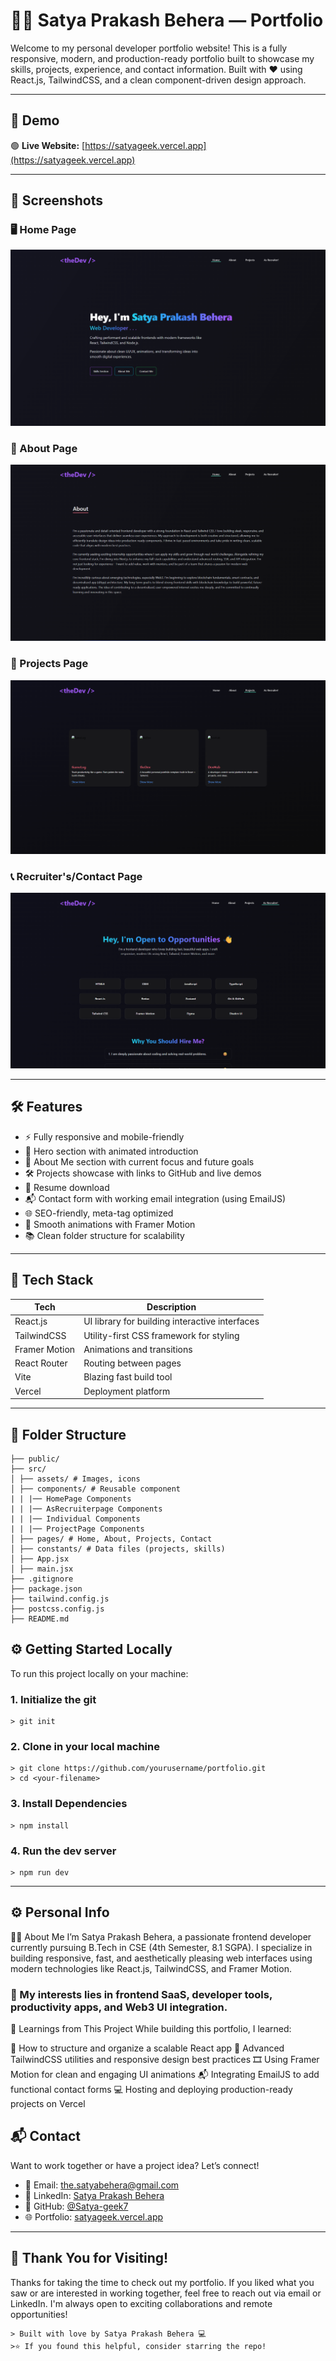 # 🧑‍💻 Satya Prakash Behera — Portfolio

Welcome to my personal developer portfolio website! This is a fully responsive, modern, and production-ready portfolio built to showcase my skills, projects, experience, and contact information. Built with ❤️ using React.js, TailwindCSS, and a clean component-driven design approach.

---

## 🚀 Demo

🟢 **Live Website:** [https://satyageek.vercel.app](https://satyageek.vercel.app)

---

## 📸 Screenshots

### 🖥️ Home Page

![Home Page](./public/screenshots//Homepage.png)

### 👤 About Page

![About](./public/screenshots//AboutPage.png)

### 📁 Projects Page

![Projects](./public/screenshots//ProjectsPage.png)

### 📞 Recruiter's/Contact Page

![Contact](./public/screenshots//RecruitPage.png)

---

## 🛠️ Features

- ⚡ Fully responsive and mobile-friendly
- 🎯 Hero section with animated introduction
- 🧠 About Me section with current focus and future goals
- 🛠️ Projects showcase with links to GitHub and live demos
- 🧾 Resume download
- 📬 Contact form with working email integration (using EmailJS)
- 🌐 SEO-friendly, meta-tag optimized
- 🎨 Smooth animations with Framer Motion
- 📚 Clean folder structure for scalability

---

## 🧩 Tech Stack

| Tech          | Description                                    |
| ------------- | ---------------------------------------------- |
| React.js      | UI library for building interactive interfaces |
| TailwindCSS   | Utility-first CSS framework for styling        |
| Framer Motion | Animations and transitions                     |
| React Router  | Routing between pages                          |
| Vite          | Blazing fast build tool                        |
| Vercel        | Deployment platform                            |

---

## 📁 Folder Structure

```
├── public/
├── src/
│ ├── assets/ # Images, icons
│ ├── components/ # Reusable component
| | |── HomePage Components
| | |── AsRecruiterpage Components
| | |── Individual Components
| | |── ProjectPage Components
│ ├── pages/ # Home, About, Projects, Contact
│ ├── constants/ # Data files (projects, skills)
│ ├── App.jsx
│ ├── main.jsx
├── .gitignore
├── package.json
├── tailwind.config.js
├── postcss.config.js
├── README.md
```

## ⚙️ Getting Started Locally

To run this project locally on your machine:


### 1. Initialize the git

```
> git init
```
### 2. Clone in your local machine

```
> git clone https://github.com/yourusername/portfolio.git
> cd <your-filename>
```

### 3. Install Dependencies

```
> npm install
```

### 4. Run the dev server

```
> npm run dev
```

---

## ⚙️ Personal Info

🧑‍💼 About Me
I’m Satya Prakash Behera, a passionate frontend developer currently pursuing B.Tech in CSE (4th Semester, 8.1 SGPA). I specialize in building responsive, fast, and aesthetically pleasing web interfaces using modern technologies like React.js, TailwindCSS, and Framer Motion.


### 🚀 My interests lies in frontend SaaS, developer tools, productivity apps, and Web3 UI integration.


🧠 Learnings from This Project
While building this portfolio, I learned:

📐 How to structure and organize a scalable React app
🎨 Advanced TailwindCSS utilities and responsive design best practices
🎞️ Using Framer Motion for clean and engaging UI animations
📬 Integrating EmailJS to add functional contact forms
💻 Hosting and deploying production-ready projects on Vercel


## 📬 Contact

Want to work together or have a project idea? Let’s connect!

- 📧 Email: [the.satyabehera@gmail.com](mailto:the.satyabehera@gmail.com)
- 💼 LinkedIn: [Satya Prakash Behera](https://linkedin.com/in/satya-prakash-behera007)
- 🐙 GitHub: [@Satya-geek7](https://github.com/Satya-geek7)
- 🌐 Portfolio: [satyageek.vercel.app](https://satyageek.vercel.app)



---

## 🙌 Thank You for Visiting!

Thanks for taking the time to check out my portfolio. If you liked what you saw or are interested in working together, feel free to reach out via email or LinkedIn. I'm always open to exciting collaborations and remote opportunities!

```
> Built with love by Satya Prakash Behera 💻
>⭐️ If you found this helpful, consider starring the repo!
```